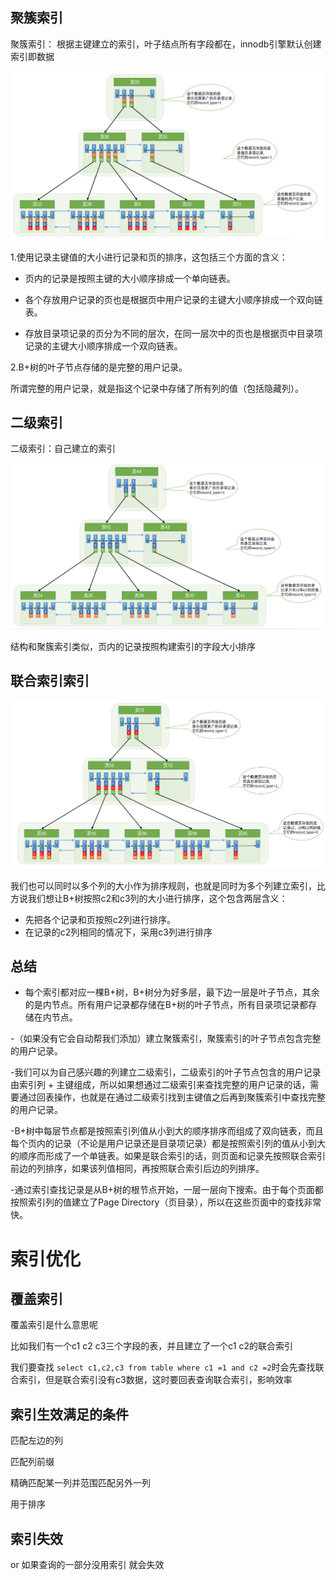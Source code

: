 

## 聚簇索引
聚簇索引： 根据主键建立的索引，叶子结点所有字段都在，innodb引擎默认创建  索引即数据

![聚簇索引](../../img/数据库/聚簇索引.png)

1.使用记录主键值的大小进行记录和页的排序，这包括三个方面的含义：

- 页内的记录是按照主键的大小顺序排成一个单向链表。

- 各个存放用户记录的页也是根据页中用户记录的主键大小顺序排成一个双向链表。

- 存放目录项记录的页分为不同的层次，在同一层次中的页也是根据页中目录项记录的主键大小顺序排成一个双向链表。

2.B+树的叶子节点存储的是完整的用户记录。

所谓完整的用户记录，就是指这个记录中存储了所有列的值（包括隐藏列）。


## 二级索引
二级索引：自己建立的索引

![二级索引](../../img/数据库/二级索引.png)

结构和聚簇索引类似，页内的记录按照构建索引的字段大小排序

## 联合索引索引

![联合索引](../../img/数据库/联合索引.png)

我们也可以同时以多个列的大小作为排序规则，也就是同时为多个列建立索引，比方说我们想让B+树按照c2和c3列的大小进行排序，这个包含两层含义：

- 先把各个记录和页按照c2列进行排序。
- 在记录的c2列相同的情况下，采用c3列进行排序

## 总结

- 每个索引都对应一棵B+树，B+树分为好多层，最下边一层是叶子节点，其余的是内节点。所有用户记录都存储在B+树的叶子节点，所有目录项记录都存储在内节点。

-（如果没有它会自动帮我们添加）建立聚簇索引，聚簇索引的叶子节点包含完整的用户记录。

-我们可以为自己感兴趣的列建立二级索引，二级索引的叶子节点包含的用户记录由索引列 + 主键组成，所以如果想通过二级索引来查找完整的用户记录的话，需要通过回表操作，也就是在通过二级索引找到主键值之后再到聚簇索引中查找完整的用户记录。

-B+树中每层节点都是按照索引列值从小到大的顺序排序而组成了双向链表，而且每个页内的记录（不论是用户记录还是目录项记录）都是按照索引列的值从小到大的顺序而形成了一个单链表。如果是联合索引的话，则页面和记录先按照联合索引前边的列排序，如果该列值相同，再按照联合索引后边的列排序。

-通过索引查找记录是从B+树的根节点开始，一层一层向下搜索。由于每个页面都按照索引列的值建立了Page Directory（页目录），所以在这些页面中的查找非常快。

# 索引优化

## 覆盖索引
覆盖索引是什么意思呢

比如我们有一个c1 c2 c3三个字段的表，并且建立了一个c1 c2的联合索引

我们要查找 `select c1,c2,c3 from table where c1 =1 and c2 =2`时会先查找联合索引，但是联合索引没有c3数据，这时要回表查询联合索引，影响效率





## 索引生效满足的条件

匹配左边的列

匹配列前缀

精确匹配某一列并范围匹配另外一列

用于排序

## 索引失效

or 如果查询的一部分没用索引 就会失效